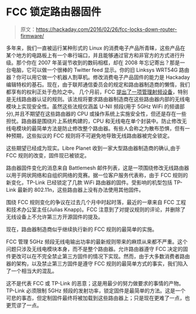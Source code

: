 # FCC 锁定路由器固件

> 原文：<https://hackaday.com/2016/02/26/fcc-locks-down-router-firmware/>

多年来，我们一直被运行某种形式的 Linux 的消费电子产品所青睐，这些产品在某个地方的电路板上有一个串行端口，并且能够通过官方和非官方的方式进行升级。那个你在 2007 年圣诞节收到的数码相框，却在 2008 年忘记寄出？那是一台电脑，它可以做一个很棒的 Twitter feed 显示。你的旧 Linksys WRT54G 路由器？你可以用它做一个机器人割草机。修改消费电子产品固件的能力是 Hackaday 编辑特权的基石。现在，由于联邦通信委员会的规定和路由器制造商的懒惰，我们都享有的权利正处于危险之中。
 几个月前，FCC [提出了一项管理射频设备](https://www.federalregister.gov/articles/2015/08/06/2015-18402/equipment-authorization-and-electronic-labeling-for-wireless-devices)，特别是无线路由器认证的规则。该法规将要求路由器制造商在这些路由器内部的无线电模块上实现安全性。虽然这些法规仅涵盖 U-NII 频段(用于 5GHz WiFi 的频谱部分),并且不期望在这些路由器的 CPU 或操作系统上实施安全性，但还是存在一些担忧。路由器是围绕片上系统构建的，CPU 和无线电在单个封装中。防止修改无线电模块的最简单方法是防止修改整个路由器。有些人会称之为散布恐惧，但有一种预期，这些拟议的 FCC 规则将不可避免地导致无线路由器被完全锁定。

这些期望已经成为现实。Libre Planet 收到一家大型路由器制造商的确认,由于 FCC 规则的改变，固件现已被锁定。

路由器固件变化的消息来自 Battlemesh 邮件列表，这是一项围绕修改无线路由器以用于网状网络和自组织网络的竞赛。据一位客户服务代表称，由于 FCC 规则的新变化，TP-Link 已经锁定了几款 WiFi 路由器的固件。受影响的机型包括 TP-Link 最新的 802.11n，这些路由器上没有办法使用其他固件。

围绕 FCC 规则变化的争议在过去几个月中时起时落，最近的一章来自 FCC 工程和技术办公室主任(Julias Knapp)。FCC 注意到了对提议规则的评论，并删除了无线设备上不允许第三方开源固件的提及。

现在，路由器制造商似乎继续执行新的 FCC 规则的最简单的实施。

FCC 管理 5GHz 频段无线电输出功率的最新规则带来的麻烦从来都不严重。这个问题只涉及无线电模块本身，而不是整个路由器。允许路由器遵守 FCC 决定的固件更改可以在不完全禁止第三方固件的情况下实现。然而，由于大多数消费者路由器的架构，以及禁止第三方固件是遵守 FCC 规则的最简单方式的事实，我们陷入了一个相当大的混乱。

这不是代表 FCC 或 TP-Link 的恶意；这是用最少的努力做要求的事情的产物。TP-Link 必须限制 5GHz 频段的发射功率，锁定固件是最简单的方法。这是一个可悲的事态，但定制固件最终将被加载到这些路由器上；只是现在更难了一点，也更荒谬了一点。